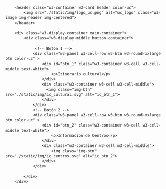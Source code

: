 <!DOCTYPE html>
<html>
<title>W3.CSS</title>
<meta name="viewport" content="width=device-width, initial-scale=1">
<link rel="stylesheet" href="https://www.w3schools.com/w3css/4/w3pro.css">
<link rel="stylesheet" href="./static/css/style.css">
<script>
    document.addEventListener("DOMContentLoaded", function() {
    
      const btn_1 =  document.querySelector('#btn_1');
      const btn_2 =  document.querySelector('#btn_2');

      // Eventos de botones.
      btn_1.addEventListener("click", event => {
        window.open("./templates/itinerario.html","_self")
      });

      btn_2.addEventListener("click", event => {
        window.open("./templates/centros.html","_self")
      });

    });

  </script>


<body>
       
        <header class="w3-container w3-card header color-uc">
            <img src="./static/img/logo_uc.png" alt="uc_logo" class="w3-image img-header img-centered">
        </header>
    
        <div class="w3-display-container main-container">
            <div class="w3-display-middle button-container">

                 <!-- Botón 1 -->
                <div class="w3-panel w3-cell-row w3-btn w3-round-xxlarge btn color-uc" >
                    <div id="btn_1" class="w3-container w3-cell w3-cell-middle text-white">
                        <p>Itinerario cultural</p>
                    </div>
                    <div class="w3-container w3-cell w3-cell-middle">
                      <img class="img-btn" src="./static/img/ic_cultural.svg" alt="ic_btn_1">
                    </div>
                </div>
                <!-- Botón 2 -->
                <div class="w3-panel w3-cell-row w3-btn w3-round-xxlarge btn color-uc" >
                    <div id="btn_2" class="w3-container w3-cell w3-cell-middle text-white">
                        <p>Información de Centros</p>
                    </div>
                    <div class="w3-container w3-cell w3-cell-middle">
                        <img class="img-btn" src="./static/img/ic_centros.svg" alt="ic_btn_2">
                    </div>
                </div>

            </div>
        </div> 

</body>


</html> 

